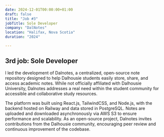 ```yaml
---
date: 2024-12-01T00:00:00+01:00
draft: false
title: "Job #3"
jobTitle: Sole Developer
company: "DalNotes"
location: "Halifax, Nova Scotia"
duration: "2024"

---
```

## 3rd job: Sole Developer

I led the development of Dalnotes, a centralized, open-source note repository designed to help Dalhousie students easily store, share, and access academic notes. While not officially affiliated with Dalhousie University, Dalnotes addresses a real need within the student community for accessible and collaborative study resources.

The platform was built using React.js, TailwindCSS, and Node.js, with the backend hosted on Railway and data stored in PostgreSQL. Notes are uploaded and downloaded asynchronously via AWS S3 to ensure performance and scalability. As an open-source project, Dalnotes invites contributions from the Dalhousie community, encouraging peer review and continuous improvement of the codebase.